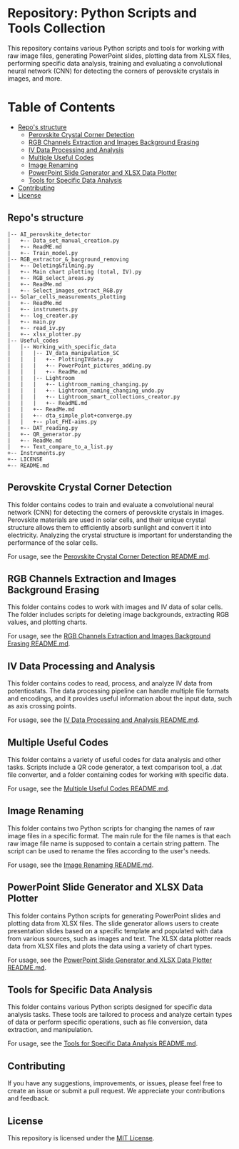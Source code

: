 # Repository: Python Scripts and Tools Collection

This repository contains various Python scripts and tools for working with raw image files, generating PowerPoint slides, plotting data from XLSX files, performing specific data analysis, training and evaluating a convolutional neural network (CNN) for detecting the corners of perovskite crystals in images, and more.

# Table of Contents
- [Repo's structure](#repos-structure)
  - [Perovskite Crystal Corner Detection](#perovskite-crystal-corner-detection)
  - [RGB Channels Extraction and Images Background Erasing](#rgb-channels-extraction-and-images-background-erasing)
  - [IV Data Processing and Analysis](#iv-data-processing-and-analysis)
  - [Multiple Useful Codes](#multiple-useful-codes)
  - [Image Renaming](#image-renaming)
  - [PowerPoint Slide Generator and XLSX Data Plotter](#powerpoint-slide-generator-and-xlsx-data-plotter)
  - [Tools for Specific Data Analysis](#tools-for-specific-data-analysis)
- [Contributing](#contributing)
- [License](#license)

## Repo's structure
```
|-- AI_perovskite_detector
|   +-- Data_set_manual_creation.py
|   +-- ReadME.md
|   +-- Train_model.py
|-- RGB_extractor_&_bacground_removing
|   +-- Deleting&filming.py
|   +-- Main chart plotting (total, IV).py
|   +-- RGB_select_areas.py
|   +-- ReadMe.md
|   +-- Select_images_extract_RGB.py
|-- Solar_cells_measurements_plotting
|   +-- ReadMe.md
|   +-- instruments.py
|   +-- log_creater.py
|   +-- main.py
|   +-- read_iv.py
|   +-- xlsx_plotter.py
|-- Useful_codes
|   |-- Working_with_specific_data
|   |   |-- IV_data_manipulation_SC
|   |   |   +-- PlottingIVdata.py
|   |   |   +-- PowerPoint_pictures_adding.py
|   |   |   +-- ReadMe.md
|   |   |-- Lightroom
|   |   |   +-- Lightroom_naming_changing.py
|   |   |   +-- Lightroom_naming_changing_undo.py
|   |   |   +-- Lightroom_smart_collections_creator.py
|   |   |   +-- ReadME.md
|   |   +-- ReadMe.md
|   |   +-- dta_simple_plot+converge.py
|   |   +-- plot_FHI-aims.py
|   +-- DAT_reading.py
|   +-- QR_generator.py
|   +-- ReadMe.md
|   +-- Text_compare_to_a_list.py
+-- Instruments.py
+-- LICENSE
+-- README.md
```


## Perovskite Crystal Corner Detection

This folder contains codes to train and evaluate a convolutional neural network (CNN) for detecting the corners of perovskite crystals in images. Perovskite materials are used in solar cells, and their unique crystal structure allows them to efficiently absorb sunlight and convert it into electricity. Analyzing the crystal structure is important for understanding the performance of the solar cells.

For usage, see the [Perovskite Crystal Corner Detection README.md](AI_perovskite_detector/ReadME.md).


## RGB Channels Extraction and Images Background Erasing

This folder contains codes to work with images and IV data of solar cells. The folder includes scripts for deleting image backgrounds, extracting RGB values, and plotting charts.

For usage, see the [RGB Channels Extraction and Images Background Erasing README.md](RGB_extractor_&_bacground_removing/ReadMe.md).

## IV Data Processing and Analysis

This folder contains codes to read, process, and analyze IV data from potentiostats. The data processing pipeline can handle multiple file formats and encodings, and it provides useful information about the input data, such as axis crossing points.

For usage, see the [IV Data Processing and Analysis README.md](Solar_cells_measurements_plotting/ReadMe.md).

## Multiple Useful Codes

This folder contains a variety of useful codes for data analysis and other tasks. Scripts include a QR code generator, a text comparison tool, a .dat file converter, and a folder containing codes for working with specific data.

For usage, see the [Multiple Useful Codes README.md](Useful_codes/ReadMe.md).

## Image Renaming

This folder contains two Python scripts for changing the names of raw image files in a specific format. The main rule for the file names is that each raw image file name is supposed to contain a certain string pattern. The script can be used to rename the files according to the user's needs.

For usage, see the [Image Renaming README.md](Useful_codes/Working_with_specific_data/Lightroom).

## PowerPoint Slide Generator and XLSX Data Plotter

This folder contains Python scripts for generating PowerPoint slides and plotting data from XLSX files. The slide generator allows users to create presentation slides based on a specific template and populated with data from various sources, such as images and text. The XLSX data plotter reads data from XLSX files and plots the data using a variety of chart types.

For usage, see the [PowerPoint Slide Generator and XLSX Data Plotter README.md](Useful_codes/Working_with_specific_data/IV_data_manipulation_SC).

## Tools for Specific Data Analysis
This folder contains various Python scripts designed for specific data analysis tasks. These tools are tailored to process and analyze certain types of data or perform specific operations, such as file conversion, data extraction, and manipulation.

For usage, see the [Tools for Specific Data Analysis README.md](Useful_codes/ReadMe.md).

## Contributing
If you have any suggestions, improvements, or issues, please feel free to create an issue or submit a pull request. We appreciate your contributions and feedback.

## License
This repository is licensed under the [MIT License](https://choosealicense.com/licenses/mit/).
